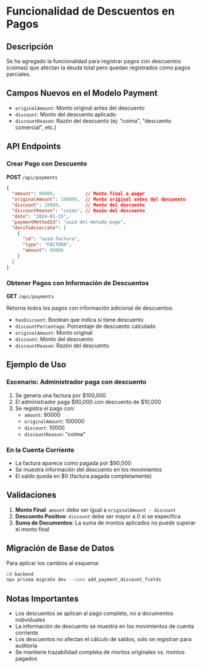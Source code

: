 # Funcionalidad de Descuentos en Pagos

## Descripción
Se ha agregado la funcionalidad para registrar pagos con descuentos (coimas) que afectan la deuda total pero quedan registrados como pagos parciales.

## Campos Nuevos en el Modelo Payment

- `originalAmount`: Monto original antes del descuento
- `discount`: Monto del descuento aplicado
- `discountReason`: Razón del descuento (ej: "coima", "descuento comercial", etc.)

## API Endpoints

### Crear Pago con Descuento
**POST** `/api/payments`

```json
{
  "amount": 90000,           // Monto final a pagar
  "originalAmount": 100000,  // Monto original antes del descuento
  "discount": 10000,         // Monto del descuento
  "discountReason": "coima", // Razón del descuento
  "date": "2024-01-15",
  "paymentMethodId": "uuid-del-metodo-pago",
  "docsToAssociate": [
    {
      "id": "uuid-factura",
      "type": "FACTURA",
      "amount": 90000
    }
  ]
}
```

### Obtener Pagos con Información de Descuentos
**GET** `/api/payments`

Retorna todos los pagos con información adicional de descuentos:
- `hasDiscount`: Boolean que indica si tiene descuento
- `discountPercentage`: Porcentaje de descuento calculado
- `originalAmount`: Monto original
- `discount`: Monto del descuento
- `discountReason`: Razón del descuento

## Ejemplo de Uso

### Escenario: Administrador paga con descuento
1. Se genera una factura por $100,000
2. El administrador paga $90,000 con descuento de $10,000
3. Se registra el pago con:
   - `amount`: 90000
   - `originalAmount`: 100000
   - `discount`: 10000
   - `discountReason`: "coima"

### En la Cuenta Corriente
- La factura aparece como pagada por $90,000
- Se muestra información del descuento en los movimientos
- El saldo queda en $0 (factura pagada completamente)

## Validaciones

1. **Monto Final**: `amount` debe ser igual a `originalAmount - discount`
2. **Descuento Positivo**: `discount` debe ser mayor a 0 si se especifica
3. **Suma de Documentos**: La suma de montos aplicados no puede superar el monto final

## Migración de Base de Datos

Para aplicar los cambios al esquema:

```bash
cd backend
npx prisma migrate dev --name add_payment_discount_fields
```

## Notas Importantes

- Los descuentos se aplican al pago completo, no a documentos individuales
- La información de descuento se muestra en los movimientos de cuenta corriente
- Los descuentos no afectan el cálculo de saldos, solo se registran para auditoría
- Se mantiene trazabilidad completa de montos originales vs. montos pagados 